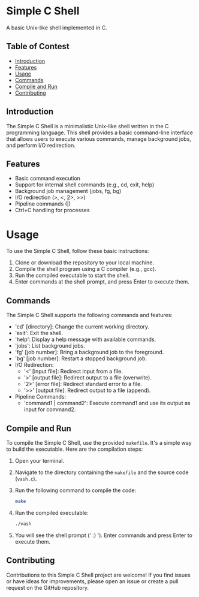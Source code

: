 # Simple C Shell
A basic Unix-like shell implemented in C.

## Table of Contest
* [Introduction](#introduction)
* [Features](#features)
* [Usage](#usage)
* [Commands](#commands)
* [Compile and Run](#compile-and-run)
* [Contributing](#contributing)


## Introduction
The Simple C Shell is a minimalistic Unix-like shell written in the C programming language. This shell provides a basic command-line interface that allows users to execute various commands, manage background jobs, and perform I/O redirection.

## Features
* Basic command execution
* Support for internal shell commands (e.g., cd, exit, help)
* Background job management (jobs, fg, bg)
* I/O redirection (>, <, 2>, >>)
* Pipeline commands (|)
* Ctrl+C handling for processes

# Usage
To use the Simple C Shell, follow these basic instructions:

1. Clone or download the repository to your local machine.
2. Compile the shell program using a C compiler (e.g., gcc).
3. Run the compiled executable to start the shell.
4. Enter commands at the shell prompt, and press Enter to execute them.

## Commands
The Simple C Shell supports the following commands and features:

* 'cd' [directory]: Change the current working directory.
* 'exit': Exit the shell.
* 'help': Display a help message with available commands.
* 'jobs': List background jobs.
* 'fg' [job number]: Bring a background job to the foreground.
* 'bg' [job number]: Restart a stopped background job.
* I/O Redirection:
    * '<' [input file]: Redirect input from a file.
    * '>' [output file]: Redirect output to a file (overwrite).
    * '2>' [error file]: Redirect standard error to a file.
    * '>>' [output file]: Redirect output to a file (append).
* Pipeline Commands:
    * 'command1 | command2': Execute command1 and use its output as input for command2.

## Compile and Run


To compile the Simple C Shell, use the provided `makefile`. It's a simple way to build the executable. Here are the compilation steps:

1. Open your terminal.
2. Navigate to the directory containing the `makefile` and the source code (`vash.c`).
3. Run the following command to compile the code:

   ```bash
   make
4. Run the compiled executable:
    ```bash
    ./vash
5. You will see the shell prompt (' :) '). Enter commands and press Enter to execute them.

## Contributing
Contributions to this Simple C Shell project are welcome! If you find issues or have ideas for improvements, please open an issue or create a pull request on the GitHub repository.


